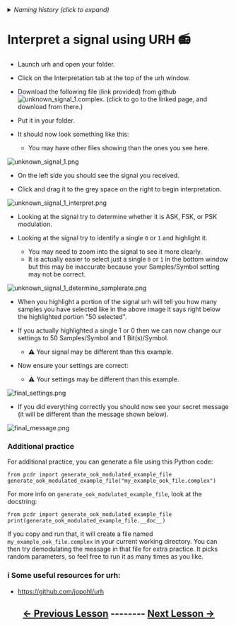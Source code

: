 
<details><summary><i>Naming history (click to expand)</i></summary>
<pre>
2023 May 22: 040_Interpret_unknown_signal.md
</pre>
</details>

# Interpret a signal using URH 📻

- Launch urh and open your folder.

- Click on the Interpretation tab at the top of the urh window.

- Download the following file (link provided) from github ![unknown_signal_1.complex](https://github.com/python-can-define-radio/sdr-course/blob/main/classroom_activities/Ch03_Analyzing_Signals_URH/unknown_signal_1.complex). (click to go to the linked page, and download from there.)

- Put it in your folder.

- It should now look something like this:
    - You may have other files showing than the ones you see here.

![unknown_signal_1.png](https://github.com/python-can-define-radio/sdr-course/blob/main/classroom_activities/Chx_Misc/Images/unknown_signal_1.png?raw=true) 

- On the left side you should see the signal you received.

- Click and drag it to the grey space on the right to begin interpretation.

![unknown_signal_1_interpret.png](https://github.com/python-can-define-radio/sdr-course/blob/main/classroom_activities/Chx_Misc/Images/unknown_signal_1_interpret.png?raw=true) 

- Looking at the signal try to determine whether it is ASK, FSK, or PSK modulation.

- Looking at the signal try to identify a single `0` or `1` and highlight it.
    - You may need to zoom into the signal to see it more clearly.
    - It is actually easier to select just a single `0` or `1` in the bottom window but this may be inaccurate because your Samples/Symbol setting may not be correct. 

![unknown_signal_1_determine_samplerate.png](https://github.com/python-can-define-radio/sdr-course/blob/main/classroom_activities/Chx_Misc/Images/unknown_signal_1_determine_samplerate.png?raw=true)

- When you highlight a portion of the signal urh will tell you how many samples you have selected like in the above image it says right below the highlighted portion "50 selected".

- If you actually highlighted a single 1 or 0 then we can now change our settings to 50 Samples/Symbol and 1 Bit(s)/Symbol.
    - ⚠️ Your signal may be different than this example.

- Now ensure your settings are correct:
    - ⚠️ Your settings may be different than this example.

![final_settings.png](https://github.com/python-can-define-radio/sdr-course/blob/main/classroom_activities/Chx_Misc/Images/final_settings.png?raw=true) 

- If you did everything correctly you should now see your secret message (it will be different than the message shown below).

![final_message.png](https://github.com/python-can-define-radio/sdr-course/blob/main/classroom_activities/Chx_Misc/Images/final_message.png?raw=true) 

### Additional practice

For additional practice, you can generate a file using this Python code:

```python3
from pcdr import generate_ook_modulated_example_file
generate_ook_modulated_example_file("my_example_ook_file.complex")
```

For more info on `generate_ook_modulated_example_file`, look at the docstring:

```python3
from pcdr import generate_ook_modulated_example_file
print(generate_ook_modulated_example_file.__doc__)
```

If you copy and run that, it will create a file named `my_example_ook_file.complex` in your current working directory. You can then try demodulating the message in that file for extra practice. It picks random parameters, so feel free to run it as many times as you like.

### ℹ️ Some useful resources for urh:

- https://github.com/jopohl/urh

## <p align="center">[&larr; Previous Lesson](https://github.com/python-can-define-radio/sdr-course/blob/main/classroom_activities/Ch03_Analyzing_Signals_URH/030_Generate_a_signal.md)  --------  [Next Lesson &rarr;](https://github.com/python-can-define-radio/sdr-course/blob/main/classroom_activities/Ch03_Analyzing_Signals_URH/050_Interpret_unknown_noisy_signal.md)</p>
